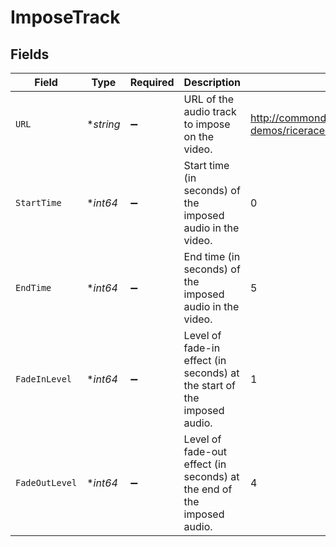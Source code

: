 # ImposeTrack


## Fields

| Field                                                                                       | Type                                                                                        | Required                                                                                    | Description                                                                                 | Example                                                                                     |
| ------------------------------------------------------------------------------------------- | ------------------------------------------------------------------------------------------- | ------------------------------------------------------------------------------------------- | ------------------------------------------------------------------------------------------- | ------------------------------------------------------------------------------------------- |
| `URL`                                                                                       | **string*                                                                                   | :heavy_minus_sign:                                                                          | URL of the audio track to impose on the video.                                              | http://commondatastorage.googleapis.com/codeskulptor-demos/riceracer_assets/fx/engine-2.ogg |
| `StartTime`                                                                                 | **int64*                                                                                    | :heavy_minus_sign:                                                                          | Start time (in seconds) of the imposed audio in the video.                                  | 0                                                                                           |
| `EndTime`                                                                                   | **int64*                                                                                    | :heavy_minus_sign:                                                                          | End time (in seconds) of the imposed audio in the video.                                    | 5                                                                                           |
| `FadeInLevel`                                                                               | **int64*                                                                                    | :heavy_minus_sign:                                                                          | Level of fade-in effect (in seconds) at the start of the imposed audio.                     | 1                                                                                           |
| `FadeOutLevel`                                                                              | **int64*                                                                                    | :heavy_minus_sign:                                                                          | Level of fade-out effect (in seconds) at the end of the imposed audio.                      | 4                                                                                           |